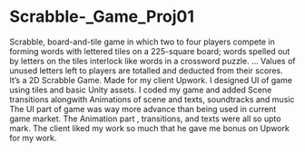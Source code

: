 # Scrabble-_Game_Proj01
 Scrabble, board-and-tile game in which two to four players compete in forming words with lettered tiles on a 225-square board; words spelled out by letters on the tiles interlock like words in a crossword puzzle. ... Values of unused letters left to players are totalled and deducted from their scores. It’s a 2D Scrabble Game. Made for my client Upwork. I designed UI of game using tiles and basic Unity assets. I coded my game and added Scene transitions alongwith Animations of scene and texts, soundtracks and music  The UI part of game was way more advance than being used in current game market. The Animation part , transitions, and texts were all so upto mark. The client liked my work so much that he gave me bonus on Upwork for my work.
